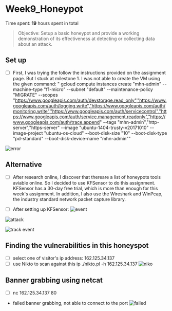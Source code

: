 # Week9_Honeypot
Time spent: **19** hours spent in total
> Objective: Setup a basic honeypot and provide a working demonstration of its effectiveness at detecting or collecting data about an attack.

## Set up
- [ ] First, I was trying the follow the instructions provided on the assignment page. But I stuck at milestone 1. I was not able to create the VM using the given command:
" gcloud compute instances create "mhn-admin" --machine-type "f1-micro" --subnet "default" --maintenance-policy "MIGRATE"  --scopes "https://www.googleapis.com/auth/devstorage.read_only","https://www.googleapis.com/auth/logging.write","https://www.googleapis.com/auth/monitoring.write","https://www.googleapis.com/auth/servicecontrol","https://www.googleapis.com/auth/service.management.readonly","https://www.googleapis.com/auth/trace.append" --tags "mhn-admin","http-server","https-server" --image "ubuntu-1404-trusty-v20171010" --image-project "ubuntu-os-cloud" --boot-disk-size "10" --boot-disk-type "pd-standard" --boot-disk-device-name "mhn-admin""

![error](https://user-images.githubusercontent.com/24555370/32417666-c936e120-c22a-11e7-8d26-965e89e07561.PNG)

## Alternative
- [ ] After research online, I discover that thereare a list of honeypots tools aviable online. So I decided to use KFSensor to do this assignment. KFSensor has a 30-day free trial, which is more than enough for this week's assignment. In addition, I also use the Wireshark  and WinPcap, the industry standard network packet capture library.

-[ ] After setting up KFSensor:
![event](https://user-images.githubusercontent.com/24555370/32418119-f34e9780-c231-11e7-9c7e-f755568c291d.PNG)

![attack](https://user-images.githubusercontent.com/24555370/32418153-61224d10-c232-11e7-907f-2d6d6a21461a.PNG)

![track event](https://user-images.githubusercontent.com/24555370/32418154-68571548-c232-11e7-908b-faefa6febad3.PNG)  

## Finding the vulnerabilities in this honeyspot
- [ ] select one of visitor's ip address: 162.125.34.137 
- [ ] use Nikto to scan against this ip ./nikto.pl -h 162.125.34.137 
![niko](https://user-images.githubusercontent.com/24555370/32418229-ce0b4156-c233-11e7-9878-42ddd2b71241.PNG)

## Banner grabbing using netcat
- [ ] nc  162.125.34.137 80
- failed banner grabbing, not able to connect to the port
![failed](https://user-images.githubusercontent.com/24555370/32418311-64951c72-c235-11e7-87a2-a1744fbcb6ab.PNG)


